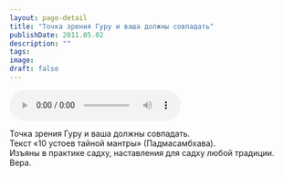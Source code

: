 ```yaml
---
layout: page-detail
title: "Точка зрения Гуру и ваша должны совпадать"
publishDate: 2011.05.02
description: ""
tags:
image:
draft: false
---
```


<audio title="2011.05.02 - Точка зрения Гуру и ваша должны совпадать.mp3" src="/upload/iblock/46e/46e3bc58b71057d3cf5111781465758d.mp3" controls=""></audio>

 Точка зрения Гуру и ваша должны совпадать.   
 Текст «10 устоев тайной мантры» (Падмасамбхава).   
 Изъяны в практике садху, наставления для садху любой традиции. Вера.  

  
